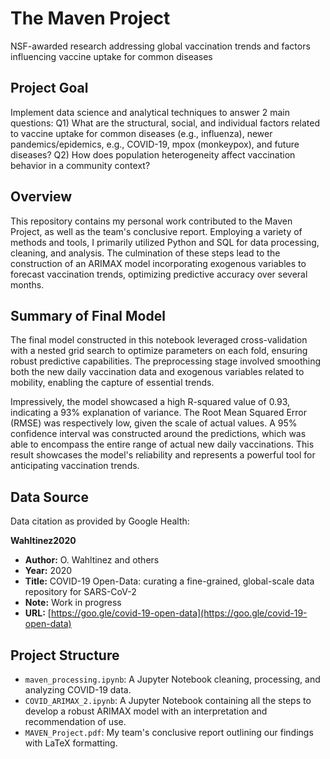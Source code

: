 # The Maven Project
NSF-awarded research addressing global vaccination trends and factors influencing vaccine uptake for common diseases

## Project Goal
Implement data science and analytical techniques to answer 2 main questions:
Q1) What are the structural, social, and individual factors related to vaccine uptake for common diseases (e.g., influenza), newer pandemics/epidemics, e.g., COVID-19, mpox (monkeypox), and future diseases? 
Q2) How does population heterogeneity affect vaccination behavior in a community context? 

## Overview
This repository contains my personal work contributed to the Maven Project, as well as the team's conclusive report. Employing a variety of methods and tools, I primarily utilized Python and SQL for data processing, cleaning, and analysis. The culmination of these steps lead to the construction of an ARIMAX model incorporating exogenous variables to forecast vaccination trends, optimizing predictive accuracy over several months. 

## Summary of Final Model
The final model constructed in this notebook leveraged cross-validation with a nested grid search to optimize parameters on each fold, ensuring robust predictive capabilities. The preprocessing stage involved smoothing both the new daily vaccination data and exogenous variables related to mobility, enabling the capture of essential trends. 

Impressively, the model showcased a high R-squared value of 0.93, indicating a 93% explanation of variance. The Root Mean Squared Error (RMSE) was respectively low, given the scale of actual values. A 95% confidence interval was constructed around the predictions, which was able to encompass the entire range of actual new daily vaccinations. This result showcases the model's reliability and represents a powerful tool for anticipating vaccination trends.

## Data Source
Data citation as provided by Google Health: 

**Wahltinez2020**
- **Author:** O. Wahltinez and others
- **Year:** 2020
- **Title:** COVID-19 Open-Data: curating a fine-grained, global-scale data repository for SARS-CoV-2
- **Note:** Work in progress
- **URL:** [https://goo.gle/covid-19-open-data](https://goo.gle/covid-19-open-data)

## Project Structure
  - `maven_processing.ipynb`: A Jupyter Notebook cleaning, processing, and analyzing COVID-19 data.
  - `COVID_ARIMAX_2.ipynb`: A Jupyter Notebook containing all the steps to develop a robust ARIMAX model with an interpretation and recommendation of use.
  - `MAVEN_Project.pdf`: My team's conclusive report outlining our findings with LaTeX formatting. 
